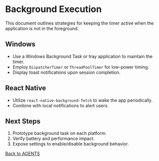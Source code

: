 # Background Execution

This document outlines strategies for keeping the timer active when the application is not in the foreground.

## Windows
- Use a Windows Background Task or tray application to maintain the timer.
- Employ `DispatcherTimer` or `ThreadPoolTimer` for low-power timing.
- Display toast notifications upon session completion.

## React Native
- Utilize `react-native-background-fetch` to wake the app periodically.
- Combine with local notifications to alert users.

## Next Steps
1. Prototype background task on each platform.
2. Verify battery and performance impact.
3. Expose settings to enable/disable background behavior.

[Back to AGENTS](../AGENTS.md)
